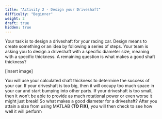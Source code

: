 ```yaml
---
title: "Activity 2 - Design your Driveshaft"
difficulty: "Beginner"
weight: 2
draft: true
hidden: true
---
```

Your task is to design a driveshaft for your racing car. Design means to create something or an idea by following a series of steps. Your team is asking you to design a driveshaft with a specific diameter size, meaning with a specific thickness. A remaining question is what makes a good shaft thickness?

[insert image]

You will use your calculated shaft thickness to determine the success of your car. If your driveshaft is too big, then it will occupy too much space in your car and start bumping into other parts. If your driveshaft is too small, then it won’t be able to provide as much rotational power or even worse it might just break! 
So what makes a good diameter for a driveshaft? After you attain a size from using MATLAB **(TO FIX)**, you will then check to see how well it will perform
